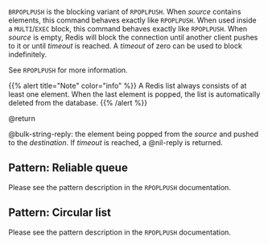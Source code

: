 `BRPOPLPUSH` is the blocking variant of `RPOPLPUSH`.
When _source_ contains elements, this command behaves exactly like `RPOPLPUSH`.
When used inside a `MULTI`/`EXEC` block, this command behaves exactly like `RPOPLPUSH`.
When _source_ is empty, Redis will block the connection until another client
pushes to it or until _timeout_ is reached.
A _timeout_ of zero can be used to block indefinitely.

See `RPOPLPUSH` for more information.

{{% alert title="Note" color="info" %}}
A Redis list always consists of at least one element.
When the last element is popped, the list is automatically deleted from the database.
{{% /alert %}}

@return

@bulk-string-reply: the element being popped from the _source_ and pushed to the _destination_.
If _timeout_ is reached, a @nil-reply is returned.

## Pattern: Reliable queue

Please see the pattern description in the `RPOPLPUSH` documentation.

## Pattern: Circular list

Please see the pattern description in the `RPOPLPUSH` documentation.
